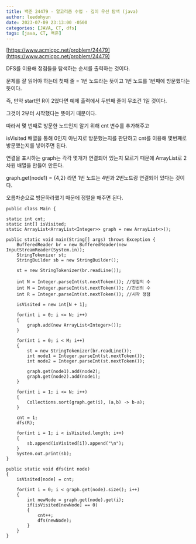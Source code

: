 ```yaml
---
title: 백준 24479 - 알고리즘 수업 - 깊이 우선 탐색 (java)
author: leedohyun
date: 2023-07-09 23:13:00 -0500
categories: [JAVA, CT, dfs]
tags: [java, CT, 백준]
---
```


[https://www.acmicpc.net/problem/24479](https://www.acmicpc.net/problem/24479)

DFS를 이용해 정점들을 탐색하는 순서를 출력하는 것이다.

문제를 잘 읽어야 하는데 첫째 줄 = 1번 노드라는 뜻이고 1번 노드를 1번째에 방문했다는 뜻이다.

즉, 만약 start인 R이 2였다면 예제 출력에서 두번째 줄이 무조건 1일 것이다.

그것이 2부터 시작했다는 뜻이기 때문이다.

따라서 몇 번째로 방문한 노드인지 알기 위해 cnt 변수를 추가해주고

isVisited 배열을 통해 0인지 아닌지로 방문했는지를 판단하고 cnt를 이용해 몇번째로 방문했는지를 넣어주면 된다.

연결을 표시하는 graph는 각각 몇개가 연결되어 있는지 모르기 때문에 ArrayList로 2차원 배열을 만들어 만든다.

graph.get(node1) = {4,2} 라면 1번 노드는 4번과 2번노드랑 연결되어 있다는 것이다.

오름차순으로 방문하라했기 때문에 정렬을 해주면 된다.

```
public class Main {  
  
static int cnt;  
static int[] isVisited;  
static ArrayList<ArrayList<Integer>> graph = new ArrayList<>();  
  
public static void main(String[] args) throws Exception {  
	BufferedReader br = new BufferedReader(new InputStreamReader(System.in));  
	StringTokenizer st;  
	StringBuilder sb = new StringBuilder();  
  
	st = new StringTokenizer(br.readLine());  
  
	int N = Integer.parseInt(st.nextToken()); //정점의 수  
	int M = Integer.parseInt(st.nextToken()); //간선의 수  
	int R = Integer.parseInt(st.nextToken()); //시작 정점  
  
	isVisited = new int[N + 1];  
  
	for(int i = 0; i <= N; i++)  
	{  
		graph.add(new ArrayList<Integer>());  
	}  
  
	for(int i = 0; i < M; i++)  
	{  
		st = new StringTokenizer(br.readLine());  
		int node1 = Integer.parseInt(st.nextToken());  
		int node2 = Integer.parseInt(st.nextToken());  
  
		graph.get(node1).add(node2);  
		graph.get(node2).add(node1);  
	}  
  
	for(int i = 1; i <= N; i++)  
	{  
		Collections.sort(graph.get(i), (a,b) -> b-a);  
	}  
  
	cnt = 1;  
	dfs(R);  
  
	for(int i = 1; i < isVisited.length; i++)  
	{  
		sb.append(isVisited[i]).append("\n");  
	}  
	System.out.print(sb);  
}  
  
public static void dfs(int node)  
{  
	isVisited[node] = cnt; 
  
	for(int i = 0; i < graph.get(node).size(); i++)  
	{  
		int newNode = graph.get(node).get(i);  
		if(isVisited[newNode] == 0)  
		{  
			cnt++;  
			dfs(newNode);  
		}  
	}  
}  
```